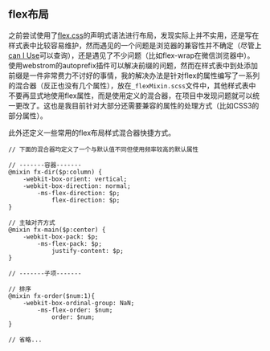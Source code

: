 ## flex布局

之前尝试使用了[flex.css](https://github.com/lzxb/flex.css.git)的声明式语法进行布局，发现实际上并不实用，还是写在样式表中比较容易维护，然而遇见的一个问题是浏览器的兼容性并不确定（尽管上[can I Use](http://caniuse.com)可以查询），还是遇见了不少问题（比如flex-wrap在微信浏览器中）。
使用webstrom的autoprefix插件可以解决前缀的问题，然而在样式表中到处添加前缀是一件非常费力不讨好的事情，我的解决办法是针对flex的属性编写了一系列的混合器（反正也没有几个属性），放在`_flexMixin.scss`文件中，其他样式表中不要再显式地使用flex属性，而是使用定义的混合器，在项目中发现问题就可以统一更改了。这也是我目前针对大部分还需要兼容的属性的处理方式（比如CSS3的部分属性）。

此外还定义一些常用的flex布局样式混合器快捷方式。

```
// 下面的混合器均定义了一个与默认值不同但使用频率较高的默认属性

// -------容器-------
@mixin fx-dir($p:column) {
	-webkit-box-orient: vertical;
	-webkit-box-direction: normal;
	    -ms-flex-direction: $p;
	        flex-direction: $p;
}

// 主轴对齐方式
@mixin fx-main($p:center) {
	-webkit-box-pack: $p;
	    -ms-flex-pack: $p;
	        justify-content: $p;
}

// -------子项-------

// 排序
@mixin fx-order($num:1){
	-webkit-box-ordinal-group: NaN;
	    -ms-flex-order: $num;
	        order: $num;
}

// 省略...

```